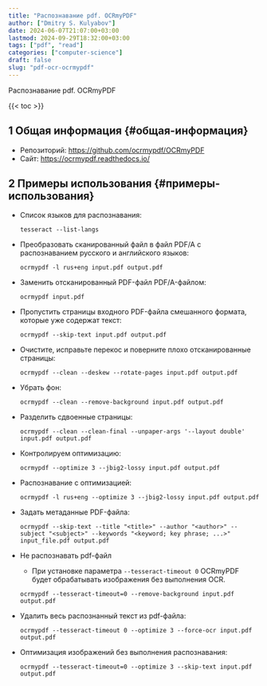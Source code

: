 ```yaml
---
title: "Распознавание pdf. OCRmyPDF"
author: ["Dmitry S. Kulyabov"]
date: 2024-06-07T21:07:00+03:00
lastmod: 2024-09-29T18:32:00+03:00
tags: ["pdf", "read"]
categories: ["computer-science"]
draft: false
slug: "pdf-ocr-ocrmypdf"
---
```


Распознавание pdf. OCRmyPDF

<!--more-->

{{< toc >}}


## <span class="section-num">1</span> Общая информация {#общая-информация}

-   Репозиторий: <https://github.com/ocrmypdf/OCRmyPDF>
-   Сайт: <https://ocrmypdf.readthedocs.io/>


## <span class="section-num">2</span> Примеры использования {#примеры-использования}

-   Список языков для распознавания:
    ```shell
    tesseract --list-langs
    ```
-   Преобразовать сканированный файл в файл PDF/A с распознаванием русского и английского языков:
    ```shell
    ocrmypdf -l rus+eng input.pdf output.pdf
    ```
-   Заменить отсканированный PDF-файл PDF/A-файлом:
    ```shell
    ocrmypdf input.pdf
    ```
-   Пропустить страницы входного PDF-файла смешанного формата, которые уже содержат текст:
    ```shell
    ocrmypdf --skip-text input.pdf output.pdf
    ```
-   Очистите, исправьте перекос и поверните плохо отсканированные страницы:
    ```shell
    ocrmypdf --clean --deskew --rotate-pages input.pdf output.pdf
    ```
-   Убрать фон:
    ```shell
    ocrmypdf --clean --remove-background input.pdf output.pdf
    ```
-   Разделить сдвоенные страницы:
    ```shell
    ocrmypdf --clean --clean-final --unpaper-args '--layout double' input.pdf output.pdf
    ```
-   Контролируем оптимизацию:
    ```shell
    ocrmypdf --optimize 3 --jbig2-lossy input.pdf output.pdf
    ```
-   Распознавание с оптимизацией:
    ```shell
    ocrmypdf -l rus+eng --optimize 3 --jbig2-lossy input.pdf output.pdf
    ```

-   Задать метаданные PDF-файла:
    ```shell
    ocrmypdf --skip-text --title "<title>" --author "<author>" --subject "<subject>" --keywords "<keyword; key phrase; ...>" input_file.pdf output.pdf
    ```
-   Не распознавать pdf-файл

    -   При установке параметра `--tesseract-timeout 0`  OCRmyPDF будет обрабатывать изображения без выполнения OCR.

    <!--listend-->

    ```shell
    ocrmypdf --tesseract-timeout=0 --remove-background input.pdf output.pdf
    ```
-   Удалить весь распознанный текст из pdf-файла:
    ```shell
    ocrmypdf --tesseract-timeout 0 --optimize 3 --force-ocr input.pdf output.pdf
    ```
-   Оптимизация изображений без выполнения распознавания:
    ```shell
    ocrmypdf --tesseract-timeout=0 --optimize 3 --skip-text input.pdf output.pdf
    ```
